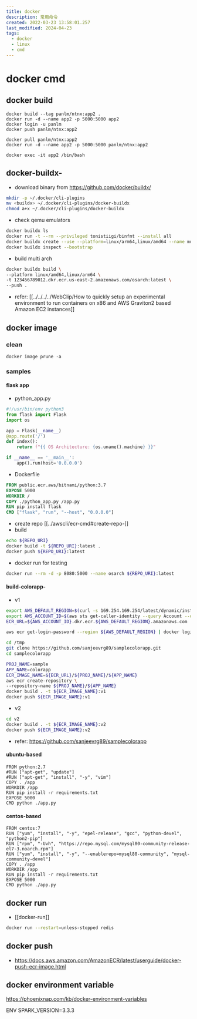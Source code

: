 ```yaml
---
title: docker
description: 常用命令
created: 2022-03-23 13:58:01.257
last_modified: 2024-04-23
tags:
  - docker
  - linux
  - cmd
---
```

# docker cmd

## docker build

```
docker build --tag panlm/ntnx:app2 .
docker run -d --name app2 -p 5000:5000 app2
docker login -u panlm
docker push panlm/ntnx:app2

```

```
docker pull panlm/ntnx:app2
docker run -d --name app2 -p 5000:5000 panlm/ntnx:app2

docker exec -it app2 /bin/bash

```

## docker-buildx-
- download binary from https://github.com/docker/buildx/
```sh
mkdir -p ~/.docker/cli-plugins
mv <buildx> ~/.docker/cli-plugins/docker-buildx
chmod a+x ~/.docker/cli-plugins/docker-buildx
```
- check qemu emulators
```sh
docker buildx ls
docker run -t --rm --privileged tonistiigi/binfmt --install all
docker buildx create --use --platform=linux/arm64,linux/amd64 --name multi-platform-builder
docker buildx inspect --bootstrap
```
- build multi arch
```sh
docker buildx build \
--platform linux/amd64,linux/arm64 \
-t 123456789012.dkr.ecr.us-east-2.amazonaws.com/osarch:latest \
--push .
```
- refer: [[../../../../WebClip/How to quickly setup an experimental environment to run containers on x86 and AWS Graviton2 based Amazon EC2 instances]]

## docker image
### clean

```
docker image prune -a

```

### samples
#### flask app

- python_app.py
```python
#!/usr/bin/env python3
from flask import Flask
import os

app = Flask(__name__)
@app.route('/')
def index():
    return f"{{ OS Architecture: {os.uname().machine} }}"

if __name__ == '__main__':
    app().run(host='0.0.0.0')

```
- Dockerfile
```dockerfile
FROM public.ecr.aws/bitnami/python:3.7
EXPOSE 5000
WORKDIR /
COPY ./python_app.py /app.py
RUN pip install flask
CMD ["flask", "run", "--host", "0.0.0.0"]
```
- create repo [[../awscli/ecr-cmd#create-repo-]]
- build
```sh
echo ${REPO_URI}
docker build -t ${REPO_URI}:latest .
docker push ${REPO_URI}:latest

```
- docker run for testing
```sh
docker run --rm -d -p 8080:5000 --name osarch ${REPO_URI}:latest

```

#### build-colorapp-

- v1
```sh
export AWS_DEFAULT_REGION=$(curl -s 169.254.169.254/latest/dynamic/instance-identity/document |jq -r '.region')
export AWS_ACCOUNT_ID=$(aws sts get-caller-identity --query Account --output text)
ECR_URL=${AWS_ACCOUNT_ID}.dkr.ecr.${AWS_DEFAULT_REGION}.amazonaws.com

aws ecr get-login-password --region ${AWS_DEFAULT_REGION} | docker login --username AWS --password-stdin ${ECR_URL}

cd /tmp
git clone https://github.com/sanjeevrg89/samplecolorapp.git
cd samplecolorapp

PROJ_NAME=sample
APP_NAME=colorapp
ECR_IMAGE_NAME=${ECR_URL}/${PROJ_NAME}/${APP_NAME}
aws ecr create-repository \
--repository-name ${PROJ_NAME}/${APP_NAME}
docker build . -t ${ECR_IMAGE_NAME}:v1
docker push ${ECR_IMAGE_NAME}:v1

```

- v2
```sh
cd v2
docker build . -t ${ECR_IMAGE_NAME}:v2
docker push ${ECR_IMAGE_NAME}:v2

```

- refer: https://github.com/sanjeevrg89/samplecolorapp

#### ubuntu-based

```
FROM python:2.7
#RUN ["apt-get", "update"]
#RUN ["apt-get", "install", "-y", "vim"]
COPY . /app
WORKDIR /app
RUN pip install -r requirements.txt
EXPOSE 5000
CMD python ./app.py

```

#### centos-based

```
FROM centos:7
RUN ["yum", "install", "-y", "epel-release", "gcc", "python-devel", "python2-pip"]
RUN ["rpm", "-Uvh", "https://repo.mysql.com/mysql80-community-release-el7-3.noarch.rpm"]
RUN ["yum", "install", "-y", "--enablerepo=mysql80-community", "mysql-community-devel"]
COPY . /app
WORKDIR /app
RUN pip install -r requirements.txt
EXPOSE 5000
CMD python ./app.py

```



## docker run 

- [[docker-run]]

```sh
docker run --restart=unless-stopped redis

```

## docker push

- https://docs.aws.amazon.com/AmazonECR/latest/userguide/docker-push-ecr-image.html


## docker environment variable

https://phoenixnap.com/kb/docker-environment-variables

ENV SPARK_VERSION=3.3.3

